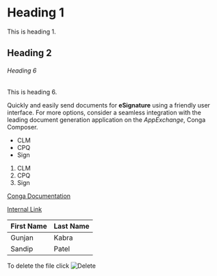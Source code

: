 # Heading 1
This is heading 1.

## Heading 2

###### Heading 6
This is heading 6.

Quickly and easily send documents for **eSignature** using a friendly user interface. For more options, consider a seamless integration with the leading document generation application on the _AppExchange_, Conga Composer.

-  CLM
-  CPQ
-  Sign

1. CLM
1. CPQ
1. Sign

[Conga Documentation](https://documentation.conga.com/sign/latest/conga-sign-143895577.html)

[Internal Link](#Heading-1)

| First Name | Last Name |
|------------|-----------|
| Gunjan     | Kabra     |
| Sandip     | Patel     |

To delete the file click ![Delete](/Techpubs-Offsite/assets/images/delete.png "Delete Icon")
